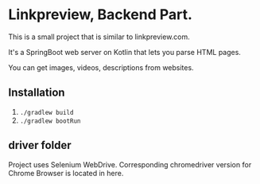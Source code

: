 # Linkpreview, Backend Part.

This is a small project that is similar to linkpreview.com.

It's a SpringBoot web server on Kotlin that lets you parse HTML pages.

You can get images, videos, descriptions from websites.

## Installation

1. ```./gradlew build```
2. ```./gradlew bootRun```

## driver folder

Project uses Selenium WebDrive. Corresponding chromedriver version for Chrome Browser is located in here.